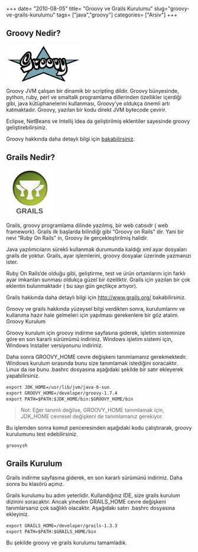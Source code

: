 +++
date= "2010-08-05"
title= "Groovy ve Grails Kurulumu"
slug="groovy-ve-grails-kurulumu"
tags= ["java","groovy"]
categories= ["Arsiv"]
+++


## Groovy Nedir?

![Groovy](/images/groovy_medium.jpg#floatleft)

Groovy JVM çalışan bir dinamik bir scripting dildir. Groovy bünyesinde, python, ruby, perl ve smaltalk programlama dillerinden özellikler içerdiği gibi, java kütüphanelerini kullanması, Groovy’ye oldukça önemli artı katmaktadır. Groovy, yazılan bir kodu direkt JVM bytecode çevirir.

Eclipse, NetBeans ve Intellij Idea da geliştirilmiş eklentiler sayesinde groovy geliştirebilirsiniz.

Groovy hakkında daha detaylı bilgi için [bakabilirsiniz](http://groovy.codehaus.org/).

## Grails Nedir?

![Grails Logo](/images/grails_logo.jpg#floatleft)

Grails, groovy programlama dilinde yazılmış, bir web catısıdr ( web framework). Grails ilk başlarda bilindiği gibi “Groovy on Rails” dir. Yani bir nevi “Ruby On Rails” in, Groovy ile gerçekleştirilmiş halidir.

Java yazılımcıların sürekli kullanmak durumunda kaldığı xml ayar dosyaları grails de yoktur. Grails, ayar işlemlerini, groovy dosyalar üzerinde yazmanızı ister.

Ruby On Rails‘de olduğu gibi, geliştirme, test ve ürün ortamlarını için farklı ayar imkanları sunması oldukça güzel bir özelliktir. Grails için yazılan bir çok eklentin bulunmaktadır ( bu sayı gün geçtikçe artıyor).

Grails hakkında daha detaylı bilgi için <http://www.grails.org/> bakabilirsiniz.

Groovy ve grails hakkında yüzeysel bilgi verdikten sonra, kurulumlarını ve kullanıma hazır hale gelmeleri için yapılması gerekenlere bir göz atalım.
Groovy Kurulum

Groovy kurulum için groovy indirme sayfasına giderek, işletim sisteminize göre en son kararlı sürümümü indiriniz. Windows işletim sistemi için, Windows Installer versiyonunu indiriniz.

Daha sonra GROOVY_HOME cevre değişkeni tanımlamanız gerekmektedir. Windows kurulum sırasında bunu size tanımlamak istediğini soracaktır. Linux da ise bunu .bashrc dosyasına aşağıdaki şekilde bir satır ekleyerek yapabilirsiniz.

```shell
export JDK_HOME=/usr/lib/jvm/java-6-sun
export GROOVY_HOME=/developer/groovy-1.7.4
export PATH=$PATH:$JDK_HOME/bin:$GROOVY_HOME/bin
```

> Not: Eğer tanımlı değilse, GROOVY_HOME tanımlamak için, JDK_HOME cevresel değişkeni de tanımlamanız gerekiyor. 

Bu işlemden sonra komut penceresinden aşağıdaki kodu çalıştırarak, groovy kurulumunu test edebilirsiniz.

```shell
groovysh
```

## Grails Kurulum

Grails indirme sayfasına giderek, en son kararlı sürümünü indiriniz. Daha sonra bu klasörü açınız.

Grails kurulumu bu adım yeterlidir. Kullandığınız IDE, size grails kurulum dizinini soracaktır. Ancak yineden GRAILS_HOME cevre değişkeni tanımlarsanız çok sağlıklı olacaktır. Aşağıdakı satırı .bashrc dosyasına ekleyiniz.

```shell
export GRAILS_HOME=/developer/grails-1.3.3
export PATH=$PATH:$GRAILS_HOME/bin
```

Bu şekilde groovy ve grails kurulumu tamamladık.